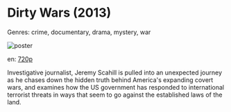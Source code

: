 # Dirty Wars (2013)

Genres: crime, documentary, drama, mystery, war

![poster](http://image.tmdb.org/t/p/w500/dWl1YzSOSKWK8rK8BGPvdiitPfS.jpg)

en:
  [720p](magnet:?xt=urn:btih:99A3A207F1A2A455047FACC42BC2F2C9E3A72178&tr=udp://glotorrents.pw:6969/announce&tr=udp://tracker.opentrackr.org:1337/announce&tr=udp://torrent.gresille.org:80/announce&tr=udp://tracker.openbittorrent.com:80&tr=udp://tracker.coppersurfer.tk:6969&tr=udp://tracker.leechers-paradise.org:6969&tr=udp://p4p.arenabg.ch:1337&tr=udp://tracker.internetwarriors.net:1337)
  


Investigative journalist, Jeremy Scahill is pulled into an unexpected journey as he chases down the hidden truth behind America's expanding covert wars, and examines how the US government has responded to international terrorist threats in ways that seem to go against the established laws of the land.